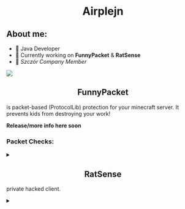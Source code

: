 <h1 align="center">Airplejn</h1> 

<h2 align="left">About me:</h1>

- 💬 Java Developer
- 🤔 Currently working on **FunnyPacket** & **RatSense**
- 🐀 *Szczór Company Member*

[![](https://github-readme-stats.vercel.app/api?username=Airplejn&theme=dracula)](https://github.com/anuraghazra/github-readme-stats)
<!-- 
[![](https://github-readme-stats.vercel.app/api/top-langs/?username=Airplejn&layout=compact)](https://github.com/anuraghazra/github-readme-stats)
Not important rn 
-->


<h2 align="center">FunnyPacket</h1>

is packet-based (ProtocolLib) protection for your minecraft server.
It prevents kids from destroying your work!

**Release/more info here soon**

### Packet Checks:

<details><summary></summary> 
<p>
  
- **A** (Basic check for *spamming packets*)
- **B** (Packet *value* check)
- Soon more

</p>
</details>

<h2 align="center">RatSense</h1>

private hacked client.

<details><summary></summary> 
<p>

Dont ask for it because probably it will never be public.
  
</p>
</details>
